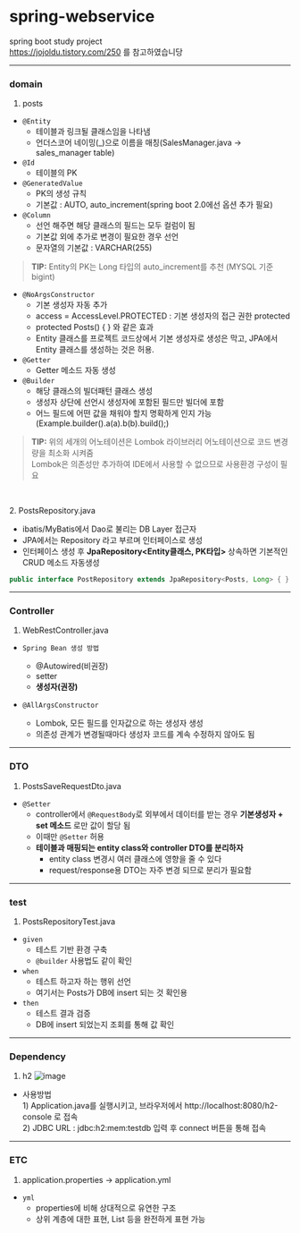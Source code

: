 # spring-webservice

spring boot study project <br>
https://jojoldu.tistory.com/250 를 참고하였습니당

<hr>

### domain
1. posts 
* ``` @Entity ```
  - 테이블과 링크될 클래스임을 나타냄
  - 언더스코어 네이밍(_)으로 이름을 매칭(SalesManager.java -> sales_manager table)
* ``` @Id ```
  - 테이블의 PK
* ``` @GeneratedValue ```
  - PK의 생성 규칙
  - 기본값 : AUTO, auto_increment(spring boot 2.0에선 옵션 추가 필요)
* ``` @Column ```
  - 선언 해주면 해당 클래스의 필드는 모두 컬럼이 됨
  - 기본값 외에 추가로 변경이 필요한 경우 선언
  - 문자열의 기본값 : VARCHAR(255)
> **TIP:** Entity의 PK는 Long 타입의 auto_increment를 추천 (MYSQL 기준 bigint)

* ``` @NoArgsConstructor ```
  - 기본 생성자 자동 추가
  - access = AccessLevel.PROTECTED : 기본 생성자의 접근 권한 protected
  - protected Posts() { } 와 같은 효과
  - Entity 클래스를 프로젝트 코드상에서 기본 생성자로 생성은 막고, JPA에서 Entity 클래스를 생성하는 것은 허용.
* ``` @Getter ```
  - Getter 메소드 자동 생성
* ``` @Builder ```
  - 해당 클래스의 빌더패턴 클래스 생성
  - 생성자 상단에 선언시 생성자에 포함된 필드만 빌더에 포함
  - 어느 필드에 어떤 값을 채워야 할지 명확하게 인지 가능(Example.builder().a(a).b(b).build();)
> **TIP:** 위의 세개의 어노테이션은 Lombok 라이브러리 어노테이션으로 코드 변경량을 최소화 시켜줌<br>
> Lombok은 의존성만 추가하여 IDE에서 사용할 수 없으므로 사용환경 구성이 필요

<br>

2\. PostsRepository.java
  - ibatis/MyBatis에서 Dao로 불리는 DB Layer 접근자
  - JPA에서는 Repository 라고 부르며 인터페이스로 생성
  - 인터페이스 생성 후 **JpaRepository<Entity클래스, PK타입>** 상속하면 기본적인 CRUD 메소드 자동생성
```java
public interface PostRepository extends JpaRepository<Posts, Long> { }
```

<hr>

### Controller
1. WebRestController.java
* ``` Spring Bean 생성 방법 ``` 
  - @Autowired(비권장)
  - setter
  - **생성자(권장)**
  
* ``` @AllArgsConstructor ```
  - Lombok, 모든 필드를 인자값으로 하는 생성자 생성
  - 의존성 관계가 변경될때마다 생성자 코드를 계속 수정하지 않아도 됨

<hr>

### DTO
1. PostsSaveRequestDto.java
* ``` @Setter ```
  - controller에서 ``` @RequestBody ```로 외부에서 데이터를 받는 경우 **기본생성자 + set 메소드** 로만 값이 할당 됨
  - 이때만 ``` @Setter ``` 허용
  - **테이블과 매핑되는 entity class와 controller DTO를 분리하자**
     - entity class 변경시 여러 클래스에 영향을 줄 수 있다
     - request/response용 DTO는 자주 변경 되므로 분리가 필요함


<hr>

### test
1. PostsRepositoryTest.java
* ``` given ```
  - 테스트 기반 환경 구축
  - ``` @builder ``` 사용법도 같이 확인
* ``` when ```
  - 테스트 하고자 하는 행위 선언
  - 여기서는 Posts가 DB에 insert 되는 것 확인용
* ``` then ```
  - 테스트 결과 검증
  - DB에 insert 되었는지 조회를 통해 값 확인
  
<hr>

### Dependency
1. h2
![image](https://t1.daumcdn.net/cfile/tistory/998D714C5A44FA5A0E)
* 사용방법<br>
  1\) Application.java를 실행시키고, 브라우저에서 http://localhost:8080/h2-console 로 접속<br>
  2\) JDBC URL : jdbc:h2:mem:testdb 입력 후 connect 버튼을 통해 접속<br>


<hr>

### ETC
1. application.properties -> application.yml
* ```yml``` 
  - properties에 비해 상대적으로 유연한 구조
  - 상위 계층에 대한 표현, List 등을 완전하게 표현 가능
